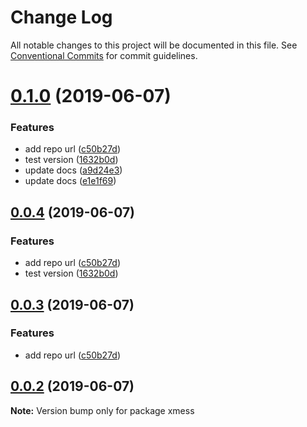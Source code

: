 # Change Log

All notable changes to this project will be documented in this file.
See [Conventional Commits](https://conventionalcommits.org) for commit guidelines.

# [0.1.0](https://github.com/ciklum-digital/xmess/compare/v0.0.8...v0.1.0) (2019-06-07)


### Features

* add repo url ([c50b27d](https://github.com/ciklum-digital/xmess/commit/c50b27d))
* test version ([1632b0d](https://github.com/ciklum-digital/xmess/commit/1632b0d))
* update docs ([a9d24e3](https://github.com/ciklum-digital/xmess/commit/a9d24e3))
* update docs ([e1e1f69](https://github.com/ciklum-digital/xmess/commit/e1e1f69))





## [0.0.4](https://github.com/ciklum-digital/xmess/compare/v0.0.8...v0.0.4) (2019-06-07)


### Features

* add repo url ([c50b27d](https://github.com/ciklum-digital/xmess/commit/c50b27d))
* test version ([1632b0d](https://github.com/ciklum-digital/xmess/commit/1632b0d))





## [0.0.3](https://github.com/ciklum-digital/xmess/compare/v0.0.8...v0.0.3) (2019-06-07)


### Features

* add repo url ([c50b27d](https://github.com/ciklum-digital/xmess/commit/c50b27d))





## [0.0.2](https://github.com/ciklum-digital/xmess/compare/v0.0.8...v0.0.2) (2019-06-07)

**Note:** Version bump only for package xmess
